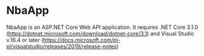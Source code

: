 # NbaApp

NbaApp is an ASP.NET Core Web API application.
It requires .NET Core 3.1.0 (https://dotnet.microsoft.com/download/dotnet-core/3.1) and Visual Studio v.16.4 or later (https://docs.microsoft.com/pl-pl/visualstudio/releases/2019/release-notes)
